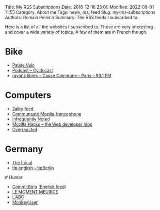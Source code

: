 Title: My RSS Subscriptions
Date: 2016-12-18 23:00
Modified: 2022-08-01 11:55
Category: About me
Tags: news, rss, feed 
Slug: my-rss-subscriptions
Authors: Romain Pellerin
Summary: The RSS feeds I subscribed to.

Here is a list of all the websites I subscribed to. Those are very interesting and cover a wide variety of topics. A few of them are in French though.

# Bike

- [Pause Velo](https://www.pausevelo.com/feed/)
- [Podcast – Cyclocast](https://cyclocast.fr/category/Podcast/feed/)
- [rayons libres – Cause Commune – Paris – 93.1 FM](https://cause-commune.fm/podcastfilter/rayons-libres/feed/)

# Computers

- [2ality feed](http://feeds.feedburner.com/2ality?format=xml)
- [Communauté Mozilla francophone](https://blog.mozfr.org/feed/atom)
- [Infrequently Noted](https://infrequently.org/feed/)
- [Mozilla Hacks – the Web developer blog](https://hacks.mozilla.org/feed/)
- [Overreacted](https://overreacted.io/rss.xml)

# Germany

- [The Local](https://feeds.thelocal.com/rss/de)
- [tip english – tipBerlin](https://www.tip-berlin.de/english/feed/)

# Humor

- [CommitStrip](http://www.commitstrip.com/fr/feed/) ([English feed](http://www.commitstrip.com/en/feed/))
- [LE MOMENT MEURICE](https://www.youtube.com/feeds/videos.xml?playlist_id=PLS9S-RWXlfOfL8I4LC54_AWqU-IWgsngH)
- [L'ABC](https://www.youtube.com/feeds/videos.xml?playlist_id=PLtScWTSuZmZUcSpgFBy9eWH7-ZAljq6iE)
- [MonkeyUser](http://www.monkeyuser.com/feed.xml)
